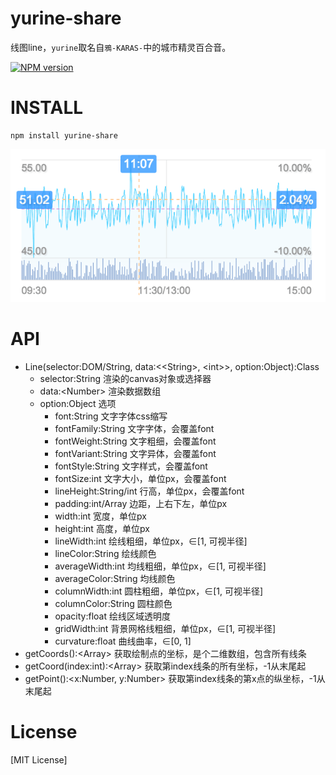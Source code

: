 # yurine-share

线图line，`yurine`取名自`鴉-KARAS-`中的城市精灵百合音。

[![NPM version](https://badge.fury.io/js/yurine-share.png)](https://npmjs.org/package/yurine-share)

# INSTALL
```
npm install yurine-share
```

[![preview](https://raw.githubusercontent.com/yurine-graphics/share/master/preview.png)](https://github.com/yurine-graphics/share)

# API
 * Line(selector:DOM/String, data:\<\<String>, \<int>>, option:Object):Class
   * selector:String 渲染的canvas对象或选择器
   * data:\<Number> 渲染数据数组
   * option:Object 选项
     - font:String 文字字体css缩写
     - fontFamily:String 文字字体，会覆盖font
     - fontWeight:String 文字粗细，会覆盖font
     - fontVariant:String 文字异体，会覆盖font
     - fontStyle:String 文字样式，会覆盖font
     - fontSize:int 文字大小，单位px，会覆盖font
     - lineHeight:String/int 行高，单位px，会覆盖font
     - padding:int/Array 边距，上右下左，单位px
     - width:int 宽度，单位px
     - height:int 高度，单位px
     - lineWidth:int 绘线粗细，单位px，∈\[1, 可视半径]
     - lineColor:String 绘线颜色
     - averageWidth:int 均线粗细，单位px，∈\[1, 可视半径]
     - averageColor:String 均线颜色
     - columnWidth:int 圆柱粗细，单位px，∈\[1, 可视半径]
     - columnColor:String 圆柱颜色
     - opacity:float 绘线区域透明度
     - gridWidth:int 背景网格线粗细，单位px，∈\[1, 可视半径]
     - curvature:float 曲线曲率，∈\[0, 1]
 * getCoords():\<Array> 获取绘制点的坐标，是个二维数组，包含所有线条
 * getCoord(index:int):\<Array> 获取第index线条的所有坐标，-1从末尾起
 * getPoint():\<x:Number, y:Number> 获取第index线条的第x点的纵坐标，-1从末尾起

# License
[MIT License]
